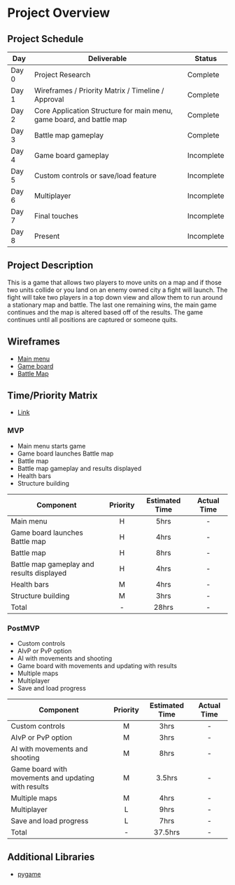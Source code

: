 # Project Overview

## Project Schedule
|  Day | Deliverable | Status
|---|---| ---|
|Day 0| Project Research | Complete
|Day 1| Wireframes / Priority Matrix / Timeline / Approval | Complete
|Day 2| Core Application Structure for main menu, game board, and battle map | Complete
|Day 3| Battle map gameplay | Complete
|Day 4| Game board gameplay | Incomplete
|Day 5| Custom controls or save/load feature| Incomplete
|Day 6| Multiplayer  | Incomplete
|Day 7| Final touches | Incomplete
|Day 8| Present | Incomplete

## Project Description

This is a game that allows two players to move units on a map and if those two units collide or you land on an enemy owned city a fight will launch. The fight will take two players in a top down view and allow them to run around a stationary map and battle. The last one remaining wins, the main game continues and the map is altered based off of the results. The game continues until all positions are captured or someone quits.
## Wireframes

- [Main menu](https://imgur.com/a/GgGiEk7)
- [Game board](https://imgur.com/lPSrLTc)
- [Battle Map](https://imgur.com/Mso0ZPk)

## Time/Priority Matrix 

- [Link](https://imgur.com/pA9CbR9)

### MVP
- Main menu starts game 
- Game board launches Battle map 
- Battle map
- Battle map gameplay and results displayed
- Health bars
- Structure building

| Component | Priority | Estimated Time | Actual Time |
| --- | :---: |  :---: | :---: | 
| Main menu                                               | H | 5hrs  | - |
| Game board launches Battle map                          | H | 4hrs  | - |
| Battle map                                              | H | 8hrs  | - |
| Battle map gameplay and results displayed               | H | 4hrs  | - |
| Health bars                                             | M | 4hrs  | - |
| Structure building                                      | M | 3hrs  | - |
| Total                                                   | - | 28hrs | - |

### PostMVP
- Custom controls
- AIvP or PvP option   
- AI with movements and shooting 
- Game board with movements and updating with results
- Multiple maps
- Multiplayer
- Save and load progress

| Component | Priority | Estimated Time | Actual Time |
| --- | :---: |  :---: | :---: | 
| Custom controls                                     | M | 3hrs    | - |
| AIvP or PvP option                                  | M | 3hrs    | - |
| AI with movements and shooting                      | M | 8hrs    | - |
| Game board with movements and updating with results | M | 3.5hrs  | - |
| Multiple maps                                       | M | 4hrs    | - |
| Multiplayer                                         | L | 9hrs    | - |
| Save and load progress                              | L | 7hrs    | - |
| Total                                               | - | 37.5hrs | - |

## Additional Libraries
- [pygame](https://www.pygame.org/docs/)
